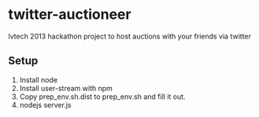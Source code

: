 twitter-auctioneer
==================

lvtech 2013 hackathon project to host auctions with your friends via twitter

Setup
-----

1. Install node
2. Install user-stream with npm
3. Copy prep_env.sh.dist to prep_env.sh and fill it out.
4. nodejs server.js
